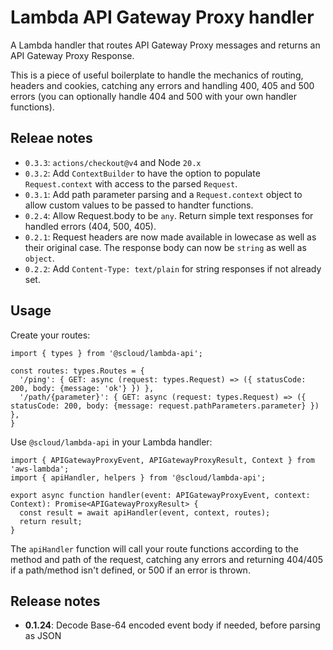 # Lambda API Gateway Proxy handler

A Lambda handler that routes API Gateway Proxy messages and returns an API Gateway Proxy Response.

This is a piece of useful boilerplate to handle the mechanics of routing, headers and cookies, catching any errors and handling 400, 405 and 500 errors (you can optionally handle 404 and 500 with your own handler functions).

## Releae notes

 * `0.3.3`: `actions/checkout@v4` and Node `20.x`
 * `0.3.2`: Add `ContextBuilder` to have the option to populate `Request.context` with access to the parsed `Request`.
 * `0.3.1`: Add path parameter parsing and a `Request.context` object to allow custom values to be passed to handter functions.
 * `0.2.4`: Allow Request.body to be `any`. Return simple text responses for handled errors (404, 500, 405).
 * `0.2.1`: Request headers are now made available in lowecase as well as their original case. The response body can now be `string` as well as `object`.
 * `0.2.2`: Add `Content-Type: text/plain` for string responses if not already set.

## Usage

Create your routes:

```
import { types } from '@scloud/lambda-api';

const routes: types.Routes = {
  '/ping': { GET: async (request: types.Request) => ({ statusCode: 200, body: {message: 'ok'} }) },
  '/path/{parameter}': { GET: async (request: types.Request) => ({ statusCode: 200, body: {message: request.pathParameters.parameter} }) },
}
```

Use `@scloud/lambda-api` in your Lambda handler:

```
import { APIGatewayProxyEvent, APIGatewayProxyResult, Context } from 'aws-lambda';
import { apiHandler, helpers } from '@scloud/lambda-api';

export async function handler(event: APIGatewayProxyEvent, context: Context): Promise<APIGatewayProxyResult> {
  const result = await apiHandler(event, context, routes);
  return result;
}
```

The `apiHandler` function will call your route functions according to the method and path of the request, catching any errors and returning 404/405 if a path/method isn't defined, or 500 if an error is thrown.

## Release notes

* **0.1.24**: Decode Base-64 encoded event body if needed, before parsing as JSON
